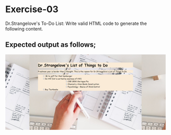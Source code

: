 # Exercise-03

Dr.Strangelove's To-Do List: Write valid HTML code to generate the following content.

## Expected output as follows;

![snap](https://github.com/lihini223/Web-Dev-Doc/blob/master/Practicals/Lab-02/Exercise-03/Course%20Website.png)
